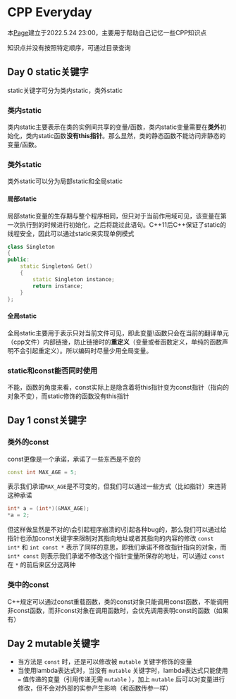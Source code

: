 # CPP Everyday 

本[Page](https://lqy845650069.github.io)建立于2022.5.24 23:00，主要用于帮助自己记忆一些CPP知识点

知识点并没有按照特定顺序，可通过目录查询

## Day 0 static关键字
static关键字可分为类内static，类外static

### 类内static
类内static主要表示在类的实例间共享的变量/函数，类内static变量需要在**类外**初始化，类内static函数**没有this指针**。那么显然，类的静态函数不能访问非静态的变量/函数。

### 类外static
类外static可以分为局部static和全局static
####  局部static
局部static变量的生存期与整个程序相同，但只对于当前作用域可见，该变量在第一次执行到的时候进行初始化，之后将跳过此语句。C++11后C++保证了static的线程安全，因此可以通过static来实现单例模式
```C++
class Singleton
{
public:
	static Singleton& Get()
	{
		static Singleton instance;
		return instance;
	}
};
```

####  全局static
全局static主要用于表示只对当前文件可见，即此变量\函数只会在当前的翻译单元（cpp文件）内部链接，防止链接时的**重定义**（变量或者函数定义，单纯的函数声明不会引起重定义）。所以编码时尽量少用全局变量。

### static和const能否同时使用
不能，函数的角度来看，const实际上是隐含着将this指针变为const指针（指向的对象不变），而static修饰的函数没有this指针

## Day 1 const关键字

### 类外的const
const更像是一个承诺，承诺了一些东西是不变的
```C++
const int MAX_AGE = 5;
```
表示我们承诺`MAX_AGE`是不可变的，但我们可以通过一些方式（比如指针）来违背这种承诺
```C++
int* a = (int*)(&MAX_AGE);
*a = 2;
```
但这样做显然是不对的\会引起程序崩溃的\引起各种bug的，那么我们可以通过给指针也添加const关键字来限制对其指向地址或者其指向的内容的修改
`const int*` 和 `int const *` 表示了同样的意思，即我们承诺不修改指针指向的对象，而 `int* const` 则表示我们承诺不修改这个指针变量所保存的地址，可以通过 `const` 在 `*` 的前后来区分这两种

### 类中的const
C++规定可以通过const重载函数，类的const对象只能调用const函数，不能调用非const函数，而非const对象在调用函数时，会优先调用表明const的函数（如果有）

## Day 2 mutable关键字
- 当方法是 `const` 时，还是可以修改被 `mutable` 关键字修饰的变量
- 当使用lambda表达式时，当没有 `mutable` 关键字时，lambda表达式只能使用 `=` 值传递的变量（引用传递无需 `mutable` ），加上 `mutable` 后可以对变量进行修改，但不会对外部的实参产生影响（和函数传参一样）


